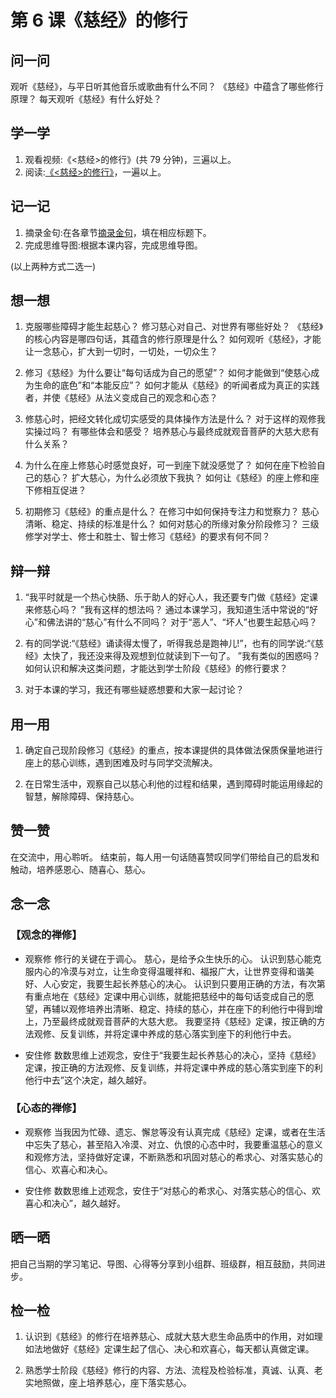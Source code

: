 # 第 6 课《慈经》的修行

## 问一问

观听《慈经》，与平日听其他音乐或歌曲有什么不同？
《慈经》中蕴含了哪些修行原理？
每天观听《慈经》有什么好处？

## 学一学

1. 观看视频:《<慈经>的修行》(共 79 分钟)，三遍以上。
2. 阅读:[《<慈经>的修行》](text)，一遍以上。

## 记一记

1. 摘录金句:在各章节[摘录金句](note)，填在相应标题下。
2. 完成思维导图:根据本课内容，完成思维导图。

(以上两种方式二选一)

## 想一想

1. 克服哪些障碍才能生起慈心？
   修习慈心对自己、对世界有哪些好处？
   《慈经》的核心内容是哪四句话，其蕴含的修行原理是什么？
   如何观听《慈经》，才能让一念慈心，扩大到一切时，一切处，一切众生？

2. 修习《慈经》为什么要让“每句话成为自己的愿望”？
   如何才能做到“使慈心成为生命的底色”和“本能反应”？
   如何才能从《慈经》的听闻者成为真正的实践者，并使《慈经》从法义变成自己的观念和心态？

3. 修慈心时，把经文转化成切实感受的具体操作方法是什么？
   对于这样的观修我实操过吗？
   有哪些体会和感受？
   培养慈心与最终成就观音菩萨的大慈大悲有什么关系？

4. 为什么在座上修慈心时感觉良好，可一到座下就没感觉了？
   如何在座下检验自己的慈心？
   扩大慈心，为什么必须放下我执？
   如何让《慈经》的座上修和座下修相互促进？

5. 初期修习《慈经》的重点是什么？
   在修习中如何保持专注力和觉察力？
   慈心清晰、稳定、持续的标准是什么？
   如何对慈心的所缘对象分阶段修习？
   三级修学对学士、修士和胜士、智士修习《慈经》的要求有何不同？

## 辩一辩

1. “我平时就是一个热心快肠、乐于助人的好心人，我还要专门做《慈经》定课来修慈心吗？
   ”我有这样的想法吗？
   通过本课学习，我知道生活中常说的“好心”和佛法讲的“慈心”有什么不同吗？
   对于“恶人”、“坏人”也要生起慈心吗？

2. 有的同学说:“《慈经》诵读得太慢了，听得我总是跑神儿!”，也有的同学说:“《慈经》太快了，我还没来得及观想到位就读到下一句了。
   ”我有类似的困惑吗？
   如何认识和解决这类问题，才能达到学士阶段《慈经》的修行要求？

3. 对于本课的学习，我还有哪些疑惑想要和大家一起讨论？

## 用一用

1. 确定自己现阶段修习《慈经》的重点，按本课提供的具体做法保质保量地进行座上的慈心训练，遇到困难及时与同学交流解决。

2. 在日常生活中，观察自己以慈心利他的过程和结果，遇到障碍时能运用缘起的智慧，解除障碍、保持慈心。

## 赞一赞

在交流中，用心聆听。
结束前，每人用一句话随喜赞叹同学们带给自己的启发和触动，培养感恩心、随喜心、慈心。

## 念一念

### 【观念的禅修】

  - 观察修
    修行的关键在于调心。
    慈心，是给予众生快乐的心。
    认识到慈心能克服内心的冷漠与对立，让生命变得温暖祥和、福报广大，让世界变得和谐美好、人心安定，我要生起长养慈心的决心。
    认识到只要用正确的方法，有次第有重点地在《慈经》定课中用心训练，就能把慈经中的每句话变成自己的愿望，再辅以观修培养出清晰、稳定、持续的慈心，并在座下的利他行中得到增上，乃至最终成就观音菩萨的大慈大悲。
    我要坚持《慈经》定课，按正确的方法观修、反复训练，并将定课中养成的慈心落实到座下的利他行中去。

  - 安住修
    数数思维上述观念，安住于“我要生起长养慈心的决心，坚持《慈经》定课，按正确的方法观修、反复训练，并将定课中养成的慈心落实到座下的利他行中去”这个决定，越久越好。

### 【心态的禅修】

  - 观察修
    当我因为忙碌、遗忘、懈怠等没有认真完成《慈经》定课，或者在生活中忘失了慈心，甚至陷入冷漠、对立、仇恨的心态中时，我要重温慈心的意义和观修方法，坚持做好定课，不断熟悉和巩固对慈心的希求心、对落实慈心的信心、欢喜心和决心。

  - 安住修
    数数思维上述观念，安住于“对慈心的希求心、对落实慈心的信心、欢喜心和决心”，越久越好。

## 晒一晒

把自己当期的学习笔记、导图、心得等分享到小组群、班级群，相互鼓励，共同进步。

## 检一检

1. 认识到《慈经》的修行在培养慈心、成就大慈大悲生命品质中的作用，对如理如法地做好《慈经》定课生起了信心、决心和欢喜心，每天都认真做定课。

2. 熟悉学士阶段《慈经》修行的内容、方法、流程及检验标准，真诚、认真、老实地照做，座上培养慈心，座下落实慈心。
